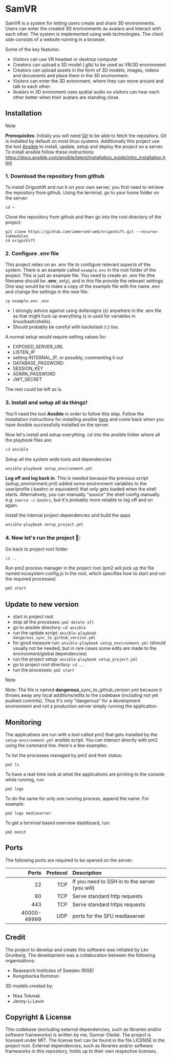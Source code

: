 # SamVR 
SamVR is a system for letting users create and share 3D environments. Users can enter the created 3D environments as avatars and interact with each other.
The system is implemented using web technologies. The client side consists of a website running in a browser.

Some of the key features:
- Visitors can use VR headset or desktop computer
- Creators can upload a 3D model (.glb) to be used as VR/3D environment
- Creators can upload assets in the form of 3D models, images, videos and documents and place them in the 3D environment.
- Visitors can enter the 3D evironment, where they can move around and talk to each other.
- Avatars in 3D evironment uses spatial audio so visitors can hear each other better when their avatars are standing close.

## Installation
> [!NOTE]
> **Prerequisites**: Initially you will need [Git](https://git-scm.com/) to be able to fetch the repository. Git is installed by default on most linux systems.
Additionally this project use the tool [Ansible](https://www.ansible.com/) to install, update, setup and deploy the project on a server.
To install ansible follow these instructions:
https://docs.ansible.com/ansible/latest/installation_guide/intro_installation.html

### 1. Download the repository from github
To install Origoshift and run it on your own server, you first need to retrieve the repository from github.
Using the terminal, go to your home folder on the server:
```
cd ~
```
Clone the repository from github and then go into the root directory of the project:
```
git clone https://github.com/immersed-web/origoshift.git --recurse-submodules
cd origoshift
```

### 2. Configure _.env_ file
This project relies on an .env file to configure relevant aspects of the system.
There is an example called `example.env` in the root folder of the project. This is just an example file. You need to create an .env file (the filename should be **.env**, only), and in this file provide the relevant settings. One way would be to make a copy of the example file with the name .env and change the settings in the new file:
```
cp example.env .env
```
- I strongly advice against using dollarsigns (`$`) anywhere in the .env file as that might fuck up everything (`$` is used for variables in linux/bash/shells).
- Should probably be careful with backslash (`\`) too.

A normal setup would require setting values for:
- EXPOSED_SERVER_URL
- LISTEN_IP
- setting INTERNAL_IP, or possibly, commenting it out
- DATABASE_PASSWORD
- SESSION_KEY
- ADMIN_PASSWORD
- JWT_SECRET


The rest could be left as is.

### 3. Install and setup all da thingz!
You'll need the tool __Ansible__ in order to follow this step. Follow the installation instructions for installing ansible [here](https://docs.ansible.com/ansible/latest/installation_guide/intro_installation.html) and come back when you have Ansible successfully installed on the server.

Now let's install and setup everything.
cd into the ansible folder where all the playbook files are:
```bash
cd ansible
```
Setup all the system wide tools and dependencies
```bash
ansible-playbook setup_environment.yml
```

__Log off and log back in__. This is needed because the previous script (setup_environment.yml) added some environment variables to the user/profile (.bashrc or equivalent) that only gets loaded when the shell starts. Alternatively, you can manually "source" the shell config manually. e.g. `source ~/.bashrc`, but it's probably more reliable to log off and on again.

Install the internal project dependencies and build the apps
```bash
ansible-playbook setup_project.yml
```

### 4. Now let's run the project 🚀:
Go back to project root folder
```bash
cd ..
```
Run pm2 process manager in the project root (pm2 will pick up the file named ecosystem.config.js in the root, which specifies how to start and run the required processes)
```bash
pm2 start
```

## Update to new version
- start in project root
- stop all the processes: `pm2 delete all`
- go to ansible directory: `cd ansible`
- run the update script: `ansible-playbook dangerous_sync_to_github_version.yml`
- for good measure run: `ansible-playbook setup_environment.yml` (should usually not be needed, but in rare cases some edits are made to the environment/global dependencies)
- run the project setup: `ansible-playbook setup_project.yml`
- go to project root directory: `cd ..`
- run the processes: `pm2 start`

> [!NOTE]
> Note: The file is named **dangerous**_sync_to_github_version.yml because it throws away any local additions/edits to the codebase (including not yet pushed commits). Thus it's only "dangerous" for a development environment and not a production server simply running the application.


## Monitoring
The applications are run with a tool called pm2 that gets installed by the `setup-environment.yml` ansible script. You can interact directly with pm2 using the command line. Here's a few examples:

To list the processes managed by pm2 and their status:
```
pm2 ls
```

To have a real-time look at what the applications are printing to the console while running, run:
```
pm2 logs
```

To do the same for only one running process, append the name. For example:
```
pm2 logs mediaserver
```

To get a terminal based overview dashboard, run:
```
pm2 monit
```

## Ports
The following ports are required to be opened on the server:

| Ports | Protocol  | Description |
| -------: | -------: | :----- |
| 22    | TCP       | If you need to SSH in to the server (you will) |
| 80    | TCP       | Serve standard http requests |
| 443   | TCP       | Serve standard https requests |
| 40000-49999 | UDP | ports for the SFU mediaserver |

## Credit
The project to develop and create this software was initiated by Lèv Grunberg.
The development was a collaboration between the following organisations:
- Reasearch Institutes of Sweden (RISE)
- Kungsbacka Kommun

3D models created by:
- Nisa Tokmak
- Jenny-Li Levin

## Copyright & License
This codebase (excluding external dependencies, such as libraries and/or software frameworks) is written by me, Gunnar Oledal. The project is licensed under MIT. The license text can be found in the file LICENSE in the project root.
External dependencies, such as libraries and/or software frameworks in this repository, holds up to their own respective licenses.

